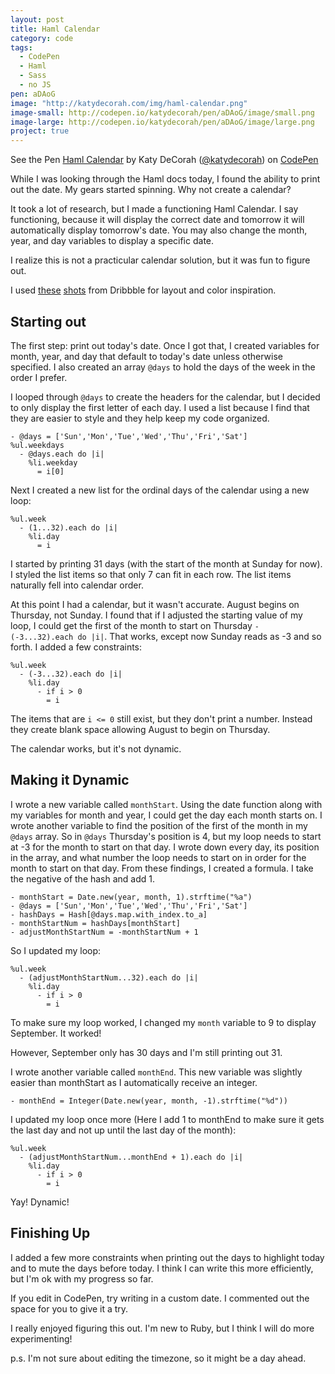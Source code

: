 ```yaml
---
layout: post
title: Haml Calendar
category: code
tags: 
  - CodePen
  - Haml
  - Sass
  - no JS
pen: aDAoG
image: "http://katydecorah.com/img/haml-calendar.png"
image-small: http://codepen.io/katydecorah/pen/aDAoG/image/small.png
image-large: http://codepen.io/katydecorah/pen/aDAoG/image/large.png
project: true
---
```


<p data-height="400" data-theme-id="97" data-slug-hash="aDAoG" data-user="katydecorah" data-default-tab="result" class='codepen'>See the Pen <a href='http://codepen.io/katydecorah/pen/aDAoG'>Haml Calendar</a> by Katy DeCorah (<a href='http://codepen.io/katydecorah'>@katydecorah</a>) on <a href='http://codepen.io'>CodePen</a></p>

While I was looking through the Haml docs today, I found the ability to print out the date. My gears started spinning. Why not create a calendar? 

It took a lot of research, but I made a functioning Haml Calendar. I say functioning, because it will display the correct date and tomorrow it will automatically display tomorrow's date. You may also change the month, year, and day variables to display a specific date. 

I realize this is not a practicular calendar solution, but it was fun to figure out.

I used [these](http://dribbble.com/shots/1054042--Freebie-Calendar-Window?list=searches&tag=calendar) [shots](http://dribbble.com/shots/1054880-My-Birfday-Calendar) from Dribbble for layout and color inspiration.

## Starting out

The first step: print out today's date. Once I got that, I created variables for month, year, and day that default to today's date unless otherwise specified. I also created an array `@days` to hold the days of the week in the order I prefer.

I looped through `@days` to create the headers for the calendar, but I decided to only display the first letter of each day. I used a list because I find that they are easier to style and they help keep my code organized.

    - @days = ['Sun','Mon','Tue','Wed','Thu','Fri','Sat']
	%ul.weekdays
      - @days.each do |i|
        %li.weekday
          = i[0]

Next I created a new list for the ordinal days of the calendar using a new loop:

	%ul.week
	  - (1...32).each do |i|
	    %li.day
	      = i

I started by printing 31 days (with the start of the month at Sunday for now). I styled the list items so that only 7 can fit in each row. The list items naturally fell into calendar order.

At this point I had a calendar, but it wasn't accurate. August begins on Thursday, not Sunday. I found that if I adjusted the starting value of my loop, I could get the first of the month to start on Thursday `- (-3...32).each do |i|`. That works, except now Sunday reads as -3 and so forth. I added a few constraints:

	%ul.week
	  - (-3...32).each do |i|
	    %li.day
	      - if i > 0
	        = i

The items that are `i <= 0` still exist, but they don't print a number. Instead they create blank space allowing August to begin on Thursday.

The calendar works, but it's not dynamic.

## Making it Dynamic

I wrote a new variable called `monthStart`. Using the date function along with my variables for month and year, I could get the day each month starts on. I wrote another variable to find the position of the first of the month in my `@days` array. So in `@days` Thursday's position is 4, but my loop needs to start at -3 for the month to start on that day. I wrote down every day, its position in the array, and what number the loop needs to start on in order for the month to start on that day. From these findings, I created a formula. I take the negative of the hash and add 1.

	- monthStart = Date.new(year, month, 1).strftime("%a")
	- @days = ['Sun','Mon','Tue','Wed','Thu','Fri','Sat']
	- hashDays = Hash[@days.map.with_index.to_a]
	- monthStartNum = hashDays[monthStart]
	- adjustMonthStartNum = -monthStartNum + 1 

So I updated my loop:

	%ul.week
	  - (adjustMonthStartNum...32).each do |i|
	    %li.day
	      - if i > 0
	        = i

To make sure my loop worked, I changed my `month` variable to 9 to display September. It worked! 

However, September only has 30 days and I'm still printing out 31. 

I wrote another variable called `monthEnd`. This new variable was slightly easier than monthStart as I automatically receive an integer.

	- monthEnd = Integer(Date.new(year, month, -1).strftime("%d"))

I updated my loop once more (Here I add 1 to monthEnd to make sure it gets the last day and not up until the last day of the month):

	%ul.week
	  - (adjustMonthStartNum...monthEnd + 1).each do |i|
	    %li.day
	      - if i > 0
	        = i

Yay! Dynamic!

## Finishing Up

I added a few more constraints when printing out the days to highlight today and to mute the days before today. I think I can write this more efficiently, but I'm ok with my progress so far.

If you edit in CodePen, try writing in a custom date. I commented out the space for you to give it a try.

I really enjoyed figuring this out. I'm new to Ruby, but I think I will do more experimenting!

p.s. I'm not sure about editing the timezone, so it might be a day ahead.

